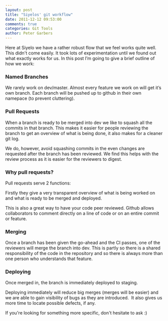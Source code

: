 ```yaml
---
layout: post
title: "Siyelos' git workflow"
date: 2011-12-12 09:53:00
comments: true
categories: Git Tools
author: Peter Garbers
---
```


Here at Siyelo we have a rather robust flow that we feel works quite well. This didn't come easily. It took lots of experimentation until we found out what exactly works for us. In this post I’m going to give a brief outline of how we work: 

### Named Branches

We rarely work on dev/master. Almost every feature we work on will get it’s own branch. Each branch will be pushed up to github in their own namepace (to prevent cluttering).

### Pull Requests

When a branch is ready to be merged into dev we like to squash all the commits in that branch. This makes it easier for people reviewing the branch to get an overview of what is being done, it also makes for a cleaner git log.

We do, however, avoid squashing commits in the even changes are requested after the branch has been reviewed. We find this helps with the review process as it is easier for the reviewers to digest.

### Why pull requests?

Pull requests serve 2 functions:

Firstly they give a very transparent overview of what is being worked on and what is ready to be merged and deployed.

This is also a great way to have your code peer reviewed. Github allows collaborators to comment directly on a line of code or on an entire commit or feature.

### Merging

Once a branch has been given the go-ahead and the CI passes, one of the reviewers will merge the branch into dev. This is partly so there is a shared responsibility of the code in the repository and so there is always more than one person who understands that feature.

### Deploying

Once merged in, the branch is immediately deployed to staging.

Deploying immediately will reduce big merges (merges will be easier) and we are able to gain visibility of bugs as they are introduced.  It also gives us more time to locate possible defects, if any.

If you're looking for something more specific, don't hesitate to ask :)
